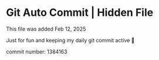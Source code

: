 # Git Auto Commit | Hidden File

This file was added Feb 12, 2025

Just for fun and keeping my daily git commit active 🤪

commit number: 1384163
